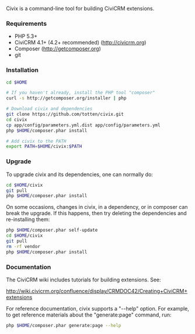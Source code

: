 Civix is a command-line tool for building CiviCRM extensions.

### Requirements

* PHP 5.3+
* CiviCRM 4.1+ (4.2+ recommended) (http://civicrm.org)
* Composer (http://getcomposer.org)
* git

### Installation

```bash
cd $HOME

# If you haven't already, install the PHP tool "composer"
curl -s http://getcomposer.org/installer | php

# Download civix and dependencies
git clone https://github.com/totten/civix.git
cd civix
cp app/config/parameters.yml.dist app/config/parameters.yml
php $HOME/composer.phar install

# Add civix to the PATH
export PATH=$HOME/civix:$PATH
```

### Upgrade

To upgrade civix and its dependencies, one can normally do:

```bash
cd $HOME/civix
git pull
php $HOME/composer.phar install
```

On some occasions, changes in civix, in a dependency, or in composer can
break the upgrade.  If this happens, then try deleting the dependencies and
re-installing them:

```bash
php $HOME/composer.phar self-update
cd $HOME/civix
git pull
rm -rf vendor
php $HOME/composer.phar install
```

### Documentation

The CiviCRM wiki includes tutorials for building extensions. See:

http://wiki.civicrm.org/confluence/display/CRMDOC42/Creating+CiviCRM+extensions

For reference documentation, civix supports a "--help" option.  For example,
to get reference materials about the "generate:page" command, run:

```bash
php $HOME/composer.phar generate:page --help
```
